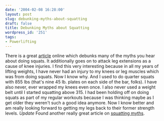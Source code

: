 ```yaml
---
date: '2004-02-08 16:28:00'
layout: post
slug: debunking-myths-about-squatting
draft: false
title: Debunking Myths about Squatting
wordpress_id: '251'
tags:
- Powerlifting
---
```


There is a great [article](http://www.stumptuous.com/learnsquat.html) online which debunks many of the myths you hear about doing squats. It additionally goes on to attack leg extensions as a cause of knee injuries. I find this very interesting because in all my years of lifting weights, I have never had an injury to my knees or leg muscles which was from doing squats. Now I know why. And I used to do quarter squats with 855 lbs (that's nine 45 lb. plates on each side of the bar, folks). I have also never, ever wrapped my knees even once. I also never used a weight belt until I started squatting above 315. I had been holding off on doing squats as part of my regular workouts because I was thinking maybe as I get older they weren't such a good idea anymore. Now I know better and am really looking forward to getting my legs back to their former strength levels. *Update* Found another really great article on [squatting myths](http://www.xtrememass.com/forum/showthread.php?t=173).

